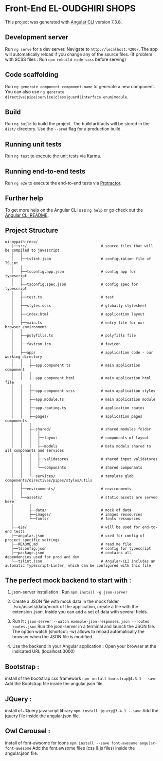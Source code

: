 # Front-End EL-OUDGHIRI SHOPS

This project was generated with [Angular CLI](https://github.com/angular/angular-cli) version 7.3.8.

## Development server

Run `ng serve` for a dev server. Navigate to `http://localhost:4200/`. The app will automatically reload if you change any of the source files.
(If problem with SCSS files : Run `npm rebuild node-sass` before serving)

## Code scaffolding

Run `ng generate component component-name` to generate a new component. You can also use `ng generate directive|pipe|service|class|guard|interface|enum|module`.

## Build

Run `ng build` to build the project. The build artifacts will be stored in the `dist/` directory. Use the `--prod` flag for a production build.

## Running unit tests

Run `ng test` to execute the unit tests via [Karma](https://karma-runner.github.io).

## Running end-to-end tests

Run `ng e2e` to execute the end-to-end tests via [Protractor](http://www.protractortest.org/).

## Further help

To get more help on the Angular CLI use `ng help` or go check out the [Angular CLI README](https://github.com/angular/angular-cli/blob/master/README.md).

## Project Structure
```
ui-mypath-reco/ 
   ├──src/                                  # source files that will be compiled to javascript
   │   │
   │   ├──tslint.json                       # configuration file of TSLint
   │   │
   │   ├──tsconfig.app.json                 # config app for typescript
   │   │
   │   ├──tsconfig.spec.json                # config spec for typescript
   │   │
   │   ├──test.ts                           # test
   │   │
   │   ├──styles.scss                       # globally stylesheet
   │   │
   │   ├──index.html                        # application layout
   │   │
   │   ├──main.ts                           # entry file for our browser environment
   │   │
   │   ├──polyfills.ts                      # polyfills file
   │   │
   │   ├──favicon.ico                       # favicon 
   │   │
   │   ├──app/                              # application code - our working directory
   │   │   │
   │   │   ├──app.component.ts              # main application component
   │   │   │
   │   │   ├──app.component.html            # main application html file
   │   │   │
   │   │   ├──app.component.scss            # main application styles
   │   │   │
   │   │   ├──app.module.ts                 # main application module
   │   │   │
   │   │   ├──app.routing.ts                # application routes
   │   │   │
   │   │   ├──pages/                        # application pages components
   │   │   │        
   │   │   ├──shared/                       # shared modules folder
   │   │   │   │
   │   │   │   ├──layout                    # componants of layout
   │   │   │   │
   │   │   │   ├──models                    # Data models shared to all componants and services
   │   │   │   │
   │   │   │   ├──validatores               # shared input validatores
   │   │   │   │ 
   │   │   │   └──componants                # shared componants
   │   │   │
   │   │   └──services/                     # template glob components/directives/pipes/styles/utils
   │   │
   │   ├──environments/                     # environments
   │   │
   │   └──assets/                           # static assets are served here
   │       │
   │       ├──data/                         # mock of data
   │       ├──images/                       # images ressources
   │       └──fonts/                        # fonts ressources
   │ 
   ├──e2e/                                  # will be used for end-to-end tests 
   ├──angular.json                          # used for config of project specific settings
   ├──README.md                             # read me file
   ├──tsconfig.json                         # config for typescript
   ├──package.json                          # contains all dependencies used for prod and dev
   └──tslint.json                           # Angular-CLI includes an automatic Typescript-Linter, which can be configured with this file

```   

## The perfect mock backend to start with :

1) json-server installation :  Run `npm install -g json-server`
        
2) Create a JSON file with mock data in the mock folder ./src/assets/data/mock of the application, create a file with the extension .json. Inside you can add a set of data with several fields.

3) Run it : `json-server --watch exemple-json-responses.json --routes routes.json`
    Run the json-server in a terminal and launch the JSON file. 
    The option watch (shortcut: -w) allows to reload automatically the browser when the JSON file is modified.

4) Use the backend in your Angular application : Open your browser at the indicated URL (localhost:3000)


## Bootstrap :
   
install of the bootstrap css framework `npm install bootstrap@4.3.1 --save`
Add the Bootstrap file inside the angular.json file.


## JQuery :
   
install of JQuery javascript library `npm install jquery@3.4.1 --save`
Add the jquery file inside the angular.json file.


## Owl Carousel  :
   
install of font-awsome for icons `npm install --save font-awesome angular-font-awesome`
Add the font.awsome files (css & js files) inside the angular.json file.

